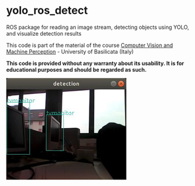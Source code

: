 # yolo_ros_detect
ROS package for reading an image stream, detecting objects using YOLO, and visualize detection results

This code is part of the material of the course [Computer Vision and Machine Perception](http://web.unibas.it/bloisi/corsi/visione-e-percezione.html) - University of Basilicata (Italy)

**This code is provided without any warranty about its usability. It is for educational purposes and should be regarded as such.**

![result](result.jpg)
